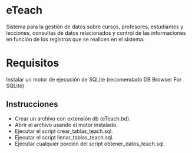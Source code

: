 # eTeach
Sistema para la gestión de datos sobre cursos, profesores, estudiantes y lecciones, consultas de datos relacionados y control de las informaciones en función de los registros que se realicen en el sistema.

# Requisitos

Instalar un motor de ejecución de SQLite (recomendado DB Browser For SQLite)

## Instrucciones

- Crear un archivo con extensión db (eTeach.bd).
- Abrir el  archivo usando el motor instalado.
- Ejecutar el script crear_tablas_teach.sql.
- Ejecutar el script llenar_tablas_teach.sql.
- Ejecutar cualquier porción del script obtener_datos_teach.sql.
